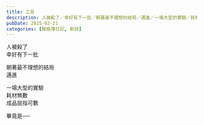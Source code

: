 ```yaml
---
title: 工具
description: 人被殺了／幸好有下一批／朝著最不理想的結局／邁進／一場大型的實驗／耗材無數／成品屈指可數／畢竟是──
pubDate: 2025-02-21
categories: [聯絡簿日記, 新詩]
---
```


人被殺了  
幸好有下一批

朝著最不理想的結局  
邁進

一場大型的實驗  
耗材無數  
成品屈指可數

畢竟是──
